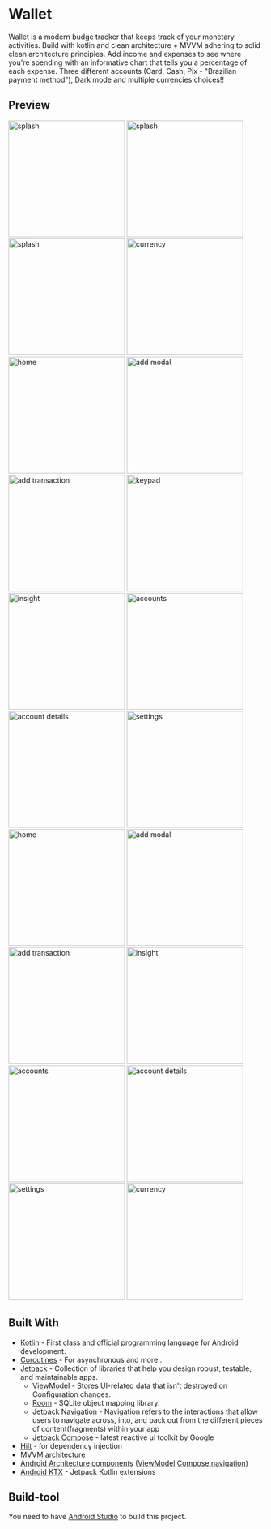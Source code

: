 # Wallet
Wallet is a modern budge tracker that keeps track of your monetary activities. Build with kotlin and clean architecture + MVVM adhering to solid clean architecture principles.
Add income and expenses to see where you're spending with an informative chart that tells you a percentage of each expense.
Three different accounts (Card, Cash, Pix - "Brazilian payment method"), Dark mode and multiple currencies choices!!


## Preview
<img src="screenshots/add_entries.jpg" width="230" alt="splash"> <img src="screenshots/check_insights.jpg" width="230" alt="splash"> <img src="screenshots/decisions.jpg" width="230" alt="splash"> <img src="screenshots/currency.jpg" width="230" alt="currency"> <img src="screenshots/home.jpg" width="230" alt="home">
<img src="screenshots/add_modal.jpg" width="230" alt="add modal"> <img src="screenshots/add_transaction.jpg" width="230" alt="add transaction"> <img src="screenshots/keypad.jpg" width="230" alt="keypad"> <img src="screenshots/insight.jpg" width="230" alt="insight"> <img src="screenshots/accounts.jpg" width="230" alt="accounts">
<img src="screenshots/account_details.jpg" width="230" alt="account details"> <img src="screenshots/settings.jpg" width="230" alt="settings">
<img src="screenshots/dark_home.jpg" width="230" alt="home"> <img src="screenshots/dark_add_modal.jpg" width="230" alt="add modal"> <img src="screenshots/dark_add_transaction.jpg" width="230" alt="add transaction"> <img src="screenshots/dark_insight.jpg" width="230" alt="insight"> <img src="screenshots/dark_accounts.jpg" width="230" alt="accounts">
<img src="screenshots/dark_account_details.jpg" width="230" alt="account details"> <img src="screenshots/dark_settings.jpg" width="230" alt="settings"> <img src="screenshots/dark_currency.jpg" width="230" alt="currency">


## Built With
- [Kotlin](https://kotlinlang.org/) - First class and official programming language for Android development.
- [Coroutines](https://kotlinlang.org/docs/reference/coroutines-overview.html) - For asynchronous and more..
- [Jetpack](https://developer.android.com/topic/libraries/architecture) - Collection of libraries that help you design robust, testable, and maintainable apps.
    - [ViewModel](https://developer.android.com/topic/libraries/architecture/viewmodel) - Stores UI-related data that isn't destroyed on Configuration changes.
    - [Room](https://developer.android.com/topic/libraries/architecture/room) - SQLite object mapping library.
    - [Jetpack Navigation](https://developer.android.com/guide/navigation) - Navigation refers to the interactions that allow users to navigate across, into, and back out from the different pieces of content(fragments) within your app
    - [Jetpack Compose](https://developer.android.com/jetpack/compose) - latest reactive ui toolkit by Google
- [Hilt](https://developer.android.com/training/dependency-injection/hilt-android) - for dependency injection
- [MVVM](https://en.wikipedia.org/wiki/Model%E2%80%93view%E2%80%93viewmodel) architecture
- [Android Architecture components](https://developer.android.com/topic/libraries/architecture) ([ViewModel](https://developer.android.com/topic/libraries/architecture/viewmodel) [Compose navigation](https://developer.android.com/jetpack/compose/navigation))
- [Android KTX](https://developer.android.com/kotlin/ktx) - Jetpack Kotlin extensions


## Build-tool
You need to have [Android Studio](https://developer.android.com/studio/preview) to build this project.
